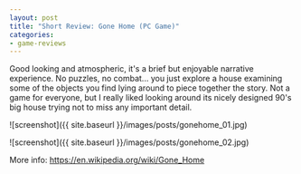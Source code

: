 ```yaml
---
layout: post
title: "Short Review: Gone Home (PC Game)"
categories:
- game-reviews
---
```


<p>Good looking and atmospheric, it's a brief but enjoyable narrative experience. No puzzles, no combat... you just explore a house examining some of the objects you find lying around to piece together the story. Not a game for everyone, but I really liked looking around its nicely designed 90's big house trying not to miss any important detail.</p>


![screenshot]({{ site.baseurl }}/images/posts/gonehome_01.jpg)

![screenshot]({{ site.baseurl }}/images/posts/gonehome_02.jpg)


<p>More info: <a href="https://en.wikipedia.org/wiki/Gone_Home">https://en.wikipedia.org/wiki/Gone_Home</a><p>

